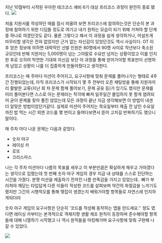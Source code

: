 지난 10월부터 시작된 우아한 테크코스 예비 6기 대상 프리코스 과정이 완전히 종료 됐다.
![](https://i.imgur.com/WcRjEFU.png)

처음 지원서를 작성하던 때를 잠시 떠올려 보면 프리코스에 참여하는것은 단순히 본 과정에 참여하기 위한 디딤돌 정도로 여기고 내가 원하는 모습이 되기 위해 거쳐야 할 단계중 하나로 여겼던것도 같다.
물론 그렇다고 해서 이 과정을 쉽게 생각하거나, 어설프게 마무리할 생각은 전혀 없었지만 근거 없는 자신감이 있었던것도 역시 사실이다.
OT 이후 얻은 정보에 의하면 대략적인 선발 인원은 80명에서 90명 사이로 작년보다 축소된 규모인데 반해 지원자는 5,000명이 넘는 그야말로 수요만 넘치는 상황이었고 이를 인지한 후로 오히려 막연한 기대와 자신감 보단
이 과정을 통해 얻어가야할 목표만이 선명하게 남았고 상황이 나를 더 집중하게 만들어줬다고 생각한다.

프리코스는 매 주마다 미션이 주어지고, 요구사항에 맞춰 문제를 풀어나가는 형태로 4주간 진행되었는데, 아직 프리코스가 시작되기 몇 주 전부터 오픈 채팅방을 통해 지원자끼리 활발한 교류(지난 회 차 문제 함께 풀어보기, 문제 공유 등)가 있기도 했지만 문제를 미리 풀어본다면 스스로 아는 문제라는 착각에 빠져 일주일간 몰입하지 못 할게 염려되어 굳이 문제를 찾아 풀진 않았는데 모든 과정이 끝난 지금 생각해보면 이 방법이 내겐 더 알맞은 방법이었던거같다. 실제로 미션이 주어지는 목요일부터 제출 전 날인 수요일까진 밥 먹는 시간 외엔 코드를 몇 번이고 들여다보면서 뜯어 고치길 반복하기도 했으니 말이다.

매 주차 마다 나온 문제는 다음과 같았다.

- 숫자 야구
- 레이싱 카
- 로또
- 크리스마스

나는 각 주차 미션마다 나름의 목표를 세우고 이 부분만큼은 확실하게 채우고 가야겠다는 생각으로 임했는데 첫 번째 숫자 야구 게임의 경우 지금 내 상태를 스스로 진단하는 시간을 가졌다.
분명 미션을 제출하기 전까진 나름 만족감을 가지고 있었는데.. 뼈가 부러져야 깨닫는 타입답게 다른 이들이 작성한 코드를 살펴보며 약간의 좌절감을 느끼기도 했지만 그간의 시행착오를 통해 맺집이 생겼는지 배워가야할 항목들로 자연스레 인지하게되더라

숫자 야구 게임의 요구사항은 단순히 '코드를 작성해 동작하는 앱을 만드세요.'' 정도 였다면 레이싱 카부터는 본격적으로 객체지향 생활 체조 원칙이 등장하며 준수해야할 항목들에 대해 나열하기 시작했고
나 역시 원칙들을 마킹해가며 요구사항에 맞춰 구현해 나갈 수 있었다.

![](https://i.imgur.com/wgrudvJ.png)


